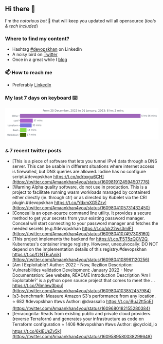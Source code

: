 <!--- [![Hits](https://hits.seeyoufarm.com/api/count/incr/badge.svg?url=https%3A%2F%2Fgithub.com%2Fakhan4u%2Fhit-counter&count_bg=%2379C83D&title_bg=%23555555&icon=&icon_color=%23E7E7E7&title=visits&edge_flat=false)](https://hits.seeyoufarm.com) --->

## Hi there 👋

I'm the _notorious bot_ 🤣 that will keep you updated will all opensource (_tools & tech included_) 

### Where to find my content?

* Hashtag [#devopskhan](https://www.linkedin.com/feed/hashtag/devopskhan) on LinkedIn
* A noisy bird on [Twitter](https://twitter.com/Amaankhan4you)
* Once in a great while I [blog](https://linuxparrot.netlify.app) 


### 📫 **How to reach me**

* Preferably [LinkedIn](https://www.linkedin.com/in/amaan-khan-linux-ninja)

### My last 7 days on keyboard ⌨️

<img src="https://github.com/akhan4u/akhan4u/blob/main/images/stat.svg" alt="Amaan's Wakatime Activity!"/>

### 🔝 7 recent twitter posts
<!-- DEVDOJO:START -->
- [This is a piece of software that lets you tunnel IPv4 data through a DNS server. This can be usable in different situations where internet access is firewalled, but DNS queries are allowed. Iodine has no configure script.#devopskhan https://t.co/xdrbxgu6CH](https://twitter.com/Amaankhan4you/status/1609819124594507776)
- [Warning Alpha quality software, do not use in production. This is a project to facilitate running wasm workloads managed by containerd either directly &lpar;ie. through ctr&rpar; or as directed by Kubelet via the CRI plugin.#devopskhan https://t.co/YdxmXG5Zzv](https://twitter.com/Amaankhan4you/status/1609804105731432450)
- [Conceal is an open‑source command line utility. It provides a secure method to get your secrets from your existing password manager. Conceal will start connecting to your password manager and fetches the needed secrets &lpar;e.g.#devopskhan https://t.co/ok22ws3mIF](https://twitter.com/Amaankhan4you/status/1609804107497308160)
- [This project implements the backend for https://t.co/F5T5zQCV2Q, Kubernetes&#39;s container image registry. However, unequivocally: DO NOT depend on the implementation details of this registry.#devopskhan https://t.co/fzNTEuAnik](https://twitter.com/Amaankhan4you/status/1609804108961120256)
- [Am I Exploitable? Author: 2022 - Now, Rezilion Description: Vulnerabilities validation Development: January 2022 - Now Documentation: See website, README Introduction Description ‘Am I Exploitable?’ is a python open source project that comes to meet the … https://t.co/76mlew3bpu](https://twitter.com/Amaankhan4you/status/1609804103852457984)
- [s3-benchmark: Measure Amazon S3&#39;s performance from any location.
⭐️ 682
#devopskhan #aws
Author: @dvassallo
https://t.co/i8uJ2tt5qE](https://twitter.com/Amaankhan4you/status/1609680182155280384)
- [terracognita: Reads from existing public and private cloud providers &lpar;reverse Terraform&rpar; and generates your infrastructure as code on Terraform configuration
⭐️ 1406
#devopskhan #aws
Author: @cycloid_io
https://t.co/6klEUsZv5k](https://twitter.com/Amaankhan4you/status/1609589580038299648)
<!-- DEVDOJO:END -->

<!-- ![Amaan's GitHub stats](https://github-readme-stats.vercel.app/api?username=akhan4u&count_private=true&show_icons=true&hide=contribs) -->
